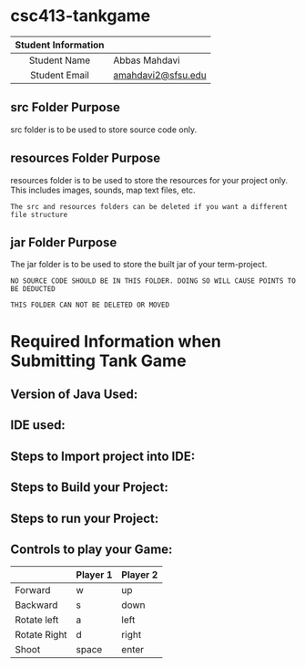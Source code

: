# csc413-tankgame


| Student Information |                    |
|:-------------------:|--------------------|
|  Student Name       | Abbas Mahdavi      |
|  Student Email      | amahdavi2@sfsu.edu |

## src Folder Purpose 
src folder is to be used to store source code only.

## resources Folder Purpose 
resources folder is to be used to store the resources for your project only. This includes images, sounds, map text files, etc.

`The src and resources folders can be deleted if you want a different file structure`

## jar Folder Purpose 
The jar folder is to be used to store the built jar of your term-project.

`NO SOURCE CODE SHOULD BE IN THIS FOLDER. DOING SO WILL CAUSE POINTS TO BE DEDUCTED`

`THIS FOLDER CAN NOT BE DELETED OR MOVED`

# Required Information when Submitting Tank Game

## Version of Java Used:

## IDE used: 

## Steps to Import project into IDE:

## Steps to Build your Project:
 
## Steps to run your Project:

## Controls to play your Game:

|               | Player 1 | Player 2 |
|---------------|----------|----------|
|  Forward      | w        | up       |
|  Backward     | s        | down     |
|  Rotate left  | a        | left     |
|  Rotate Right | d        | right    |
|  Shoot        | space    | enter    |

<!-- you may add more controls if you need to. -->